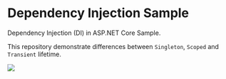 # Dependency Injection Sample
Dependency Injection (DI) in ASP.NET Core Sample.

This repository demonstrate differences between `Singleton`, `Scoped` and `Transient` lifetime.

<a href="https://coffeebede.ir/buycoffee/sajad" class="text-muted"><img src="https://coffeebede.ir/CofeeTemplate/lib/default-yellow.svg " style="height:۸۵px" /></a>
